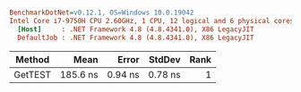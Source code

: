 ``` ini

BenchmarkDotNet=v0.12.1, OS=Windows 10.0.19042
Intel Core i7-9750H CPU 2.60GHz, 1 CPU, 12 logical and 6 physical cores
  [Host]     : .NET Framework 4.8 (4.8.4341.0), X86 LegacyJIT
  DefaultJob : .NET Framework 4.8 (4.8.4341.0), X86 LegacyJIT


```
|  Method |     Mean |   Error |  StdDev | Rank |
|-------- |---------:|--------:|--------:|-----:|
| GetTEST | 185.6 ns | 0.94 ns | 0.78 ns |    1 |
